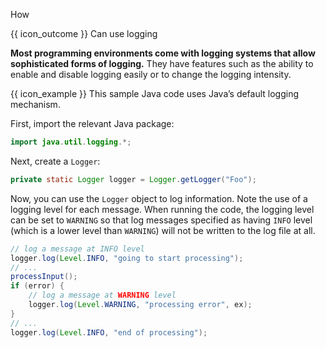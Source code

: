 <span id="title">How</span>

<span id="prereqs"></span>

<span id="outcomes">{{ icon_outcome }} Can use logging</span>

<div id="body">

**Most programming environments come with logging systems that allow sophisticated forms of logging.** They have features such as the ability to enable and disable logging easily or to change the logging <tooltip content="how much information to record">intensity</tooltip>.

<box>

{{ icon_example }} This sample Java code uses Java’s default logging mechanism.

First, import the relevant Java package:
```java
import java.util.logging.*;
```

Next, create a `Logger`:
```java
private static Logger logger = Logger.getLogger("Foo");
```

Now, you can use the `Logger` object to log information. Note the use of a <popover content="`INFO`, `WARNING` etc.">logging level</popover>  for each message. When running the code, the logging level can be set to `WARNING` so that log messages specified as having `INFO` level (which is a lower level than `WARNING`) will not be written to the log file at all.

```java
// log a message at INFO level
logger.log(Level.INFO, "going to start processing");
// ...
processInput();
if (error) {
    // log a message at WARNING level
    logger.log(Level.WARNING, "processing error", ex);
}
// ...
logger.log(Level.INFO, "end of processing");
```
</box>

</div>

<div id="extras">
<include src="resourcesPanel.md" boilerplate/>
</div>
